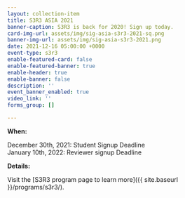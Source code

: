 ```yaml
---
layout: collection-item
title: S3R3 ASIA 2021
banner-caption: S3R3 is back for 2020! Sign up today.
card-img-url: assets/img/sig-asia-s3r3-2021-sq.png
banner-img-url: assets/img/sig-asia-s3r3-2021.png
date: 2021-12-16 05:00:00 +0000
event-type: s3r3
enable-featured-card: false
enable-featured-banner: true
enable-header: true
enable-banner: false
description: ''
event_banner_enabled: true
video_link: ''
forms_group: []

---
```

**When:**

December 30th, 2021: Student Signup Deadline  
January 10th, 2022: Reviewer signup Deadline

**Details:**

Visit the [S3R3 program page to learn more]({{ site.baseurl }}/programs/s3r3/).